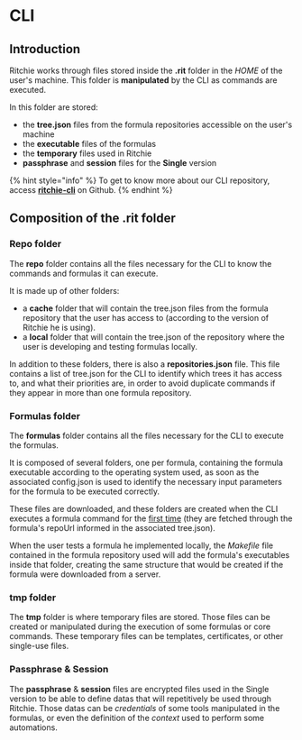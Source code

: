 # CLI

## Introduction

Ritchie works through files stored inside the **.rit** folder in the _HOME_ of the user's machine. This folder is **manipulated** by the CLI as commands are executed.

In this folder are stored: 

* the **tree.json** files from the formula repositories accessible on the user's machine 
* the **executable** files of the formulas 
* the **temporary** files used in Ritchie 
* **passphrase** and **session** files for the **Single** version

{% hint style="info" %}
To get to know more about our CLI repository, access [**ritchie-cli**](https://github.com/ZupIT/ritchie-cli) on Github. 
{% endhint %}

## Composition of the .rit folder

### Repo folder

The **repo** folder contains all the files necessary for the CLI to know the commands and formulas it can execute. 

It is made up of other folders: 

* a **cache** folder that will contain the tree.json files from the formula repository that the user has access to \(according to the version of Ritchie he is using\). 
* a **local** folder that will contain the tree.json of the repository where the user is developing and testing formulas locally. 

In addition to these folders, there is also a **repositories.json** file. This file contains a list of tree.json for the CLI to identify which trees it has access to, and what their priorities are, in order to avoid duplicate commands if they appear in more than one formula repository.

### Formulas folder

The **formulas** folder contains all the files necessary for the CLI to execute the formulas.

It is composed of several folders, one per formula, containing the formula executable according to the operating system used, as soon as the associated config.json is used to identify the necessary input parameters for the formula to be executed correctly.

These files are downloaded, and these folders are created when the CLI executes a formula command for the [first time](https://docs.ritchiecli.io/key-concepts#formulas-on-demand) \(they are fetched through the formula's repoUrl informed in the associated tree.json\).

When the user tests a formula he implemented locally, the _Makefile_ file contained in the formula repository used will add the formula's executables inside that folder, creating the same structure that would be created if the formula were downloaded from a server.

### tmp folder

The **tmp** folder is where temporary files are stored. Those files can be created or manipulated during the execution of some formulas or core commands. These temporary files can be templates, certificates, or other single-use files.

### Passphrase & Session

The **passphrase** & **session** files are encrypted files used in the Single version to be able to define datas that will repetitively be used through Ritchie. Those datas can be _credentials_ of some tools manipulated in the formulas, or even the definition of the _context_ used to perform some automations.

